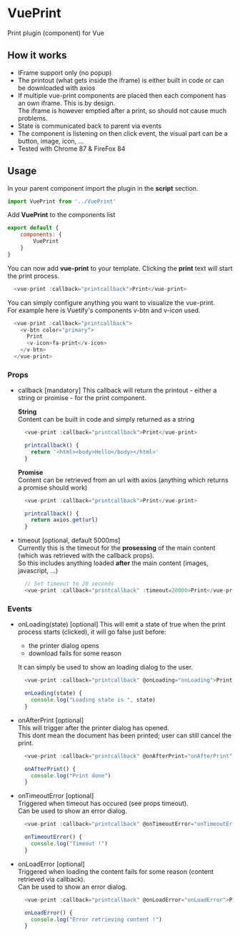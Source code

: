 # VuePrint
Print plugin (component) for Vue
  
  
## How it works
- IFrame support only (no popup)
- The printout (what gets inside the iframe) is either built in code or can be downloaded with axios
- If multiple vue-print components are placed then each component has an own iframe. This is by design.  
  The iframe is however emptied after a print, so should not cause much problems.
- State is communicated back to parent via events
- The component is listening on then click event, the visual part can be a button, image, icon, ...
- Tested with Chrome 87 & FireFox 84

## Usage
In your parent component import the plugin in the **script** section.

```javascript
import VuePrint from '../VuePrint'
```

Add **VuePrint** to the components list
```javascript
export default {
    components: {
        VuePrint
    }
}
```

You can now add **vue-print** to your template. Clicking the **print** text will start the print process.
```javascript
  <vue-print :callback="printcallback">Print</vue-print>
```

You can simply configure anything you want to visualize the vue-print.  
For example here is Vuetify's components v-btn and v-icon used.
```javascript
  <vue-print :callback="printcallback">
    <v-btn color="primary">
      Print
      <v-icon>fa-print</v-icon>
    </v-btn>
  </vue-print>
```

### Props
- callback [mandatory]
  This callback will return the printout - either a string or promise - for the print component.

  **String**  
  Content can be built in code and simply returned as a string
  ```javascript
    <vue-print :callback="printcallback">Print</vue-print>
  
    printcallback() {
      return '<html><body>Hello</body></html>'
    }
  ```

  **Promise**  
  Content can be retrieved from an url with axios (anything which returns a promise should work)
  ```javascript
    <vue-print :callback="printcallback">Print</vue-print>
  
    printcallback() {
      return axios.get(url)
    }
  ```

- timeout [optional, default 5000ms]  
  Currently this is the timeout for the **prosessing** of the main content (which was retrieved with the callback props).  
  So this includes anything loaded **after** the main content (images, javascript, ...)
  
  ```javascript
    // Set timeout to 20 seconds
    <vue-print :callback="printcallback" :timeout=20000>Print</vue-print>
  ```

### Events
- onLoading(state)  [optional]
  This will emit a state of true when the print process starts (clicked), it will go false just before:
  - the printer dialog opens
  - download fails for some reason
  
  It can simply be used to show an loading dialog to the user.
  
  ```javascript
    <vue-print :callback="printcallback" @onLoading="onLoading">Print</vue-print>

    onLoading(state) {
      console.log("Loading state is ", state)
    }
  ```

- onAfterPrint  [optional]  
  This will trigger after the printer dialog has opened.  
  This dont mean the document has been printed; user can still cancel the print.
   
  ```javascript
    <vue-print :callback="printcallback" @onAfterPrint="onAfterPrint">Print</vue-print>

    onAfterPrint() {
      console.log("Print done")
    }
  ```

- onTimeoutError  [optional]  
  Triggered when timeout has occured (see props timeout).  
  Can be used to show an error dialog.
   
  ```javascript
    <vue-print :callback="printcallback" @onTimeoutError="onTimeoutError">Print</vue-print>

    onTimeoutError() {
      console.log("Timeout !")
    }
  ```

- onLoadError  [optional]  
  Triggered when loading the content fails for some reason (content retrieved via callback).  
  Can be used to show an error dialog.
   
  ```javascript
    <vue-print :callback="printcallback" @onLoadError="onLoadError">Print</vue-print>

    onLoadError() {
      console.log("Error retrieving content !")
    }
  ```

